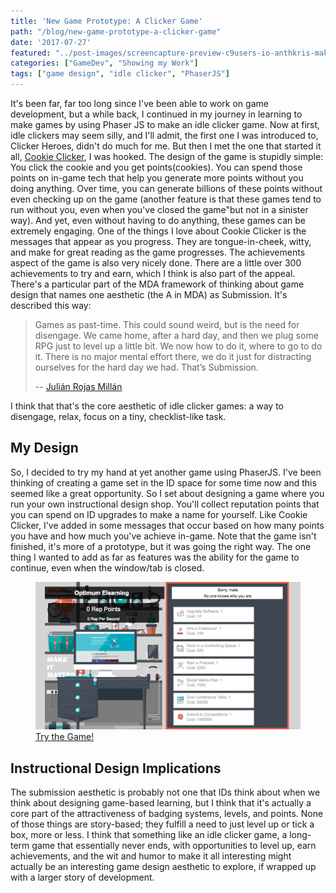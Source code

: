 ```yaml
---
title: 'New Game Prototype: A Clicker Game'
path: "/blog/new-game-prototype-a-clicker-game"
date: '2017-07-27'
featured: "../post-images/screencapture-preview-c9users-io-anthkris-maker-click-index-html-1501119966861.png"
categories: ["GameDev", "Showing my Work"]
tags: ["game design", "idle clicker", "PhaserJS"]
---
```


It's been far, far too long since I've been able to work on game development, but a while back, I continued in my journey in learning to make games by using Phaser JS to make an idle clicker game. Now at first, idle clickers may seem silly, and I'll admit, the first one I was introduced to, Clicker Heroes, didn't do much for me. But then I met the one that started it all, [Cookie Clicker](http://orteil.dashnet.org/cookieclicker/), I was hooked. The design of the game is stupidly simple: You click the cookie and you get points(cookies). You can spend those points on in-game tech that help you generate more points without you doing anything. Over time, you can generate billions of these points without even checking up on the game (another feature is that these games tend to run without you, even when you've closed the game"but not in a sinister way). And yet, even without having to do anything, these games can be extremely engaging. One of the things I love about Cookie Clicker is the messages that appear as you progress. They are tongue-in-cheek, witty, and make for great reading as the game progresses. The achievements aspect of the game is also very nicely done. There are a little over 300 achievements to try and earn, which I think is also part of the appeal. There's a particular part of the MDA framework of thinking about game design that names one aesthetic (the A in MDA) as Submission. It's described this way:
> Games as past-time. This could sound weird, but is the need for disengage. We came home, after a hard day, and then we plug some RPG just to level up a little bit. We now how to do it, where to go to do it. There is no major mental effort there, we do it just for distracting ourselves for the hard day we had. That’s Submission.
>
> -- [Julián Rojas Millán](https://lakitusdevcartridge.wordpress.com/2012/12/06/why-do-we-play-aesthetics-of-play/)

I think that that's the core aesthetic of idle clicker games: a way to disengage, relax, focus on a tiny, checklist-like task.

## My Design

So, I decided to try my hand at yet another game using PhaserJS. I've been thinking of creating a game set in the ID space for some time now and this seemed like a great opportunity. So I set about designing a game where you run your own instructional design shop. You'll collect reputation points that you can spend on ID upgrades to make a name for yourself. Like Cookie Clicker, I've added in some messages that occur based on how many points you have and how much you've achieve in-game. Note that the game isn't finished, it's more of a prototype, but it was going the right way. The one thing I wanted to add as far as features was the ability for the game to continue, even when the window/tab is closed.

<figure>
    <a href="http://www.knanthony.com/showcase/clicker/index.html" target="blank">
      <img src="../post-images/screencapture-preview-c9users-io-anthkris-maker-click-index-html-1501119966861.png" alt="game screenshot" />
      <figcaption>Try the Game!</figcaption>
    </a>
</figure>

## Instructional Design Implications

The submission aesthetic is probably not one that IDs think about when we think about designing game-based learning, but I think that it's actually a core part of the attractiveness of badging systems, levels, and points. None of those things are story-based; they fulfill a need to just level up or tick a box, more or less. I think that something like an idle clicker game, a long-term game that essentially never ends, with opportunities to level up, earn achievements, and the wit and humor to make it all interesting might actually be an interesting game design aesthetic to explore, if wrapped up with a larger story of development.
